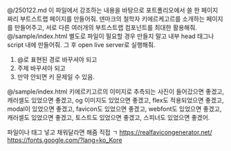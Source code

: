 @/250122.md 이 파일에서 강조하는 내용을 바탕으로 포트폴리오에서 쓸 한 페이지 짜리 부트스트랩 페이지를 만들어줘. 덴마크의 철학자 키에르케고르를 소개하는 페이지를 만들어주고, 서로 다른 여러개의 부트스트랩 컴포넌트를 최대한 활용해줘. @/sample/index.html 별도로 파일이 필요할 경우 만들지 말고 내부 head 태그나 script 내에 만들어줘. 그 후 open live server로 실행해줘.

1. @로 표현된 경로 바꾸셔야 되고
2. 주제 바꾸셔아 되고
3. 만약 안되면 키 문제일 수 있음.

@/sample/index.html 키에르키고르의 이미지로 추측되는 사진이 들어갔으면 좋겠고, 캐러셀도 있었으면 좋겠고, og 이미지도 있었으면 좋겠고, flex도 적용되었으면 좋겠고, modal이 있었으면 좋겠고, favicon도 있었으면 좋겠고, webfont도 있었으면 좋겠고, 캐러셀도 있었으면 좋겠고, 토스트도 있었으면 좋겠고, 스피너도 있었으면 좋겠어.

파일이나 태그 넣고 채워달라면 해줌
직접 ㄱ
https://realfavicongenerator.net/
https://fonts.google.com/?lang=ko_Kore
